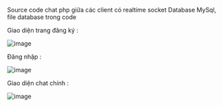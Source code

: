Source code chat php giữa các client có realtime socket
Database MySql, file database trong code 

Giao diện trang đăng ký : 

![image](https://github.com/user-attachments/assets/e55d721c-f7dd-4e9a-aca8-96b42ed03406)

Đăng nhập :

![image](https://github.com/user-attachments/assets/49f4f47a-6680-4fe8-9d52-f431318ccd3a)

Giao diện chat chính : 

![image](https://github.com/user-attachments/assets/7d758c39-eaa9-4d6f-b04a-a52eb7f957a9)



